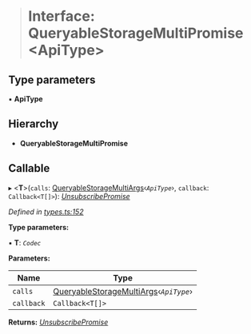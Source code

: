 > # Interface: QueryableStorageMultiPromise <**ApiType**>

## Type parameters

▪ **ApiType**

## Hierarchy

* **QueryableStorageMultiPromise**

## Callable

▸ <**T**>(`calls`: [QueryableStorageMultiArgs](../modules/_types_.md#queryablestoragemultiargs)‹*`ApiType`*›, `callback`: `Callback<T[]>`): *[UnsubscribePromise](../modules/_types_.md#unsubscribepromise)*

*Defined in [types.ts:152](https://github.com/polkadot-js/api/blob/c3811ee/packages/api/src/types.ts#L152)*

**Type parameters:**

▪ **T**: *`Codec`*

**Parameters:**

Name | Type |
------ | ------ |
`calls` | [QueryableStorageMultiArgs](../modules/_types_.md#queryablestoragemultiargs)‹*`ApiType`*› |
`callback` | `Callback<T[]>` |

**Returns:** *[UnsubscribePromise](../modules/_types_.md#unsubscribepromise)*